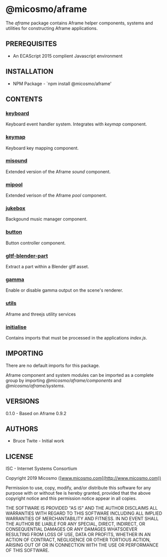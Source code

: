 # @micosmo/aframe

The *aframe* package contains Aframe helper components, systems and utilities for constructing Aframe applications.

## PREREQUISITES

* An ECAScript 2015 complient Javascript environment

## INSTALLATION

* NPM Package - `npm install @micosmo/aframe'

## CONTENTS

### [keyboard](md/keyboard.md)

Keyboard event handler system. Integrates with *keymap* component.

### [keymap](md/keymap.md)

Keyboard key mapping component.

### [misound](md/misound.md)

Extended version of the Aframe *sound* component.

### [mipool](md/mipool.md)

Extended verison of the Aframe *pool* component.

### [jukebox](md/jukebox.md)

Backgound music manager component.

### [button](md/button.md)

Button controller component.

### [gltf-blender-part](md/gltf-blender-part.md)

Extract a part within a Blender gltf asset.

### [gamma](md/gamma.md)

Enable or disable gamma output on the scene's renderer.

### [utils](md/utils.md)

Aframe and threejs utility services

### [initialise](md/initialise.md)

Contains imports that must be processed in the applications *index.js*.

## IMPORTING

There are no default imports for this package.

Aframe component and system modules can be imported as a complete group by importing *@micosmo/aframe/components* and *@micosmo/aframe/systems*.

## VERSIONS

0.1.0 - Based on Aframe 0.9.2

## AUTHORS

* Bruce Twite - Initial work

## LICENSE

ISC - Internet Systems Consortium

Copyright 2019 Micosmo ([www.micosmo.com](http://www.micosmo.com))

Permission to use, copy, modify, and/or distribute this software for any purpose with or without fee is hereby granted, provided that the above copyright notice and this permission notice appear in all copies.

THE SOFTWARE IS PROVIDED "AS IS" AND THE AUTHOR DISCLAIMS ALL WARRANTIES WITH REGARD TO THIS SOFTWARE INCLUDING ALL IMPLIED WARRANTIES OF MERCHANTABILITY AND FITNESS. IN NO EVENT SHALL THE AUTHOR BE LIABLE FOR ANY SPECIAL, DIRECT, INDIRECT, OR CONSEQUENTIAL DAMAGES OR ANY DAMAGES WHATSOEVER RESULTING FROM LOSS OF USE, DATA OR PROFITS, WHETHER IN AN ACTION OF CONTRACT, NEGLIGENCE OR OTHER TORTIOUS ACTION, ARISING OUT OF OR IN CONNECTION WITH THE USE OR PERFORMANCE OF THIS SOFTWARE.

